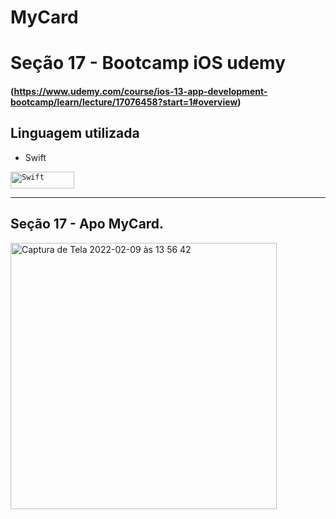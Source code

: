 # MyCard


# Seção 17 - Bootcamp iOS udemy 
#### (https://www.udemy.com/course/ios-13-app-development-bootcamp/learn/lecture/17076458?start=1#overview)

## Linguagem utilizada 

- Swift <br>

<code><img height="27" width= "102" src="https://img.shields.io/badge/Swift-FA7343?style=for-the-badge&logo=swift&logoColor=white" alt="Swift"/></code>

------------------------

## Seção 17 - Apo MyCard.

<img width="426" alt="Captura de Tela 2022-02-09 às 13 56 42" src="https://user-images.githubusercontent.com/70922620/153250645-ff25a42e-f1dc-41af-a5b2-2b3b3b6d1a45.png">

